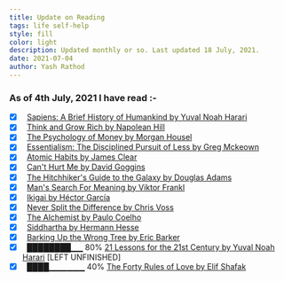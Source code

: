 ```yaml
---
title: Update on Reading
tags: life self-help
style: fill
color: light
description: Updated monthly or so. Last updated 18 July, 2021.
date: 2021-07-04
author: Yash Rathod
---
```


### As of 4th July, 2021 I have read :- 
- [x] &nbsp; [Sapiens: A Brief History of Humankind by Yuval Noah Harari](https://amz.run/4i4V) 
- [x] &nbsp; [Think and Grow Rich by Napolean Hill](https://amz.run/4i4X) 
- [x] &nbsp; [The Psychology of Money by Morgan Housel](https://amz.run/4i4Y) 
- [x] &nbsp; [Essentialism: The Disciplined Pursuit of Less by Greg Mckeown](https://amz.run/4i4Z)
- [x] &nbsp; [Atomic Habits by James Clear](https://amz.run/4i4a)
- [x] &nbsp; [Can't Hurt Me by David Goggins](https://amz.run/4i4q)
- [x] &nbsp; [The Hitchhiker's Guide to the Galaxy by Douglas Adams](https://amz.run/4i4c)
- [x] &nbsp; [Man's Search For Meaning by Viktor Frankl](https://amz.run/4i4e)
- [x] &nbsp; [Ikigai by Héctor García](https://amz.run/4i4f)
- [x] &nbsp; [Never Split the Difference by Chris Voss](https://amz.run/4i4g)
- [x] &nbsp; [The Alchemist by Paulo Coelho](https://amz.run/4i4i)
- [x] &nbsp; [Siddhartha by Hermann Hesse](https://amz.run/4i4j)
- [x] &nbsp; [Barking Up the Wrong Tree by Eric Barker](https://amz.run/4i4k) 
- [x] &nbsp; ████████▁▁ 80% [21 Lessons for the 21st Century by Yuval Noah Harari](https://amz.run/4i4p) [LEFT UNFINISHED]
- [x] &nbsp; ████▁▁▁▁▁▁ 40% [The Forty Rules of Love by Elif Shafak](https://amz.run/4kc9) 